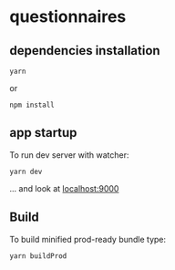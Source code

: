 # questionnaires

## dependencies installation
  ```
yarn
```
or 

```
npm install
```

## app startup
To run dev server with watcher:

```
yarn dev
```
... and look at [localhost:9000](localhost:9000)

## Build
To build minified prod-ready bundle type:
```
yarn buildProd
```

